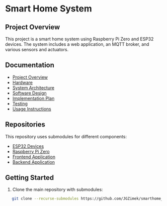 # Smart Home System

## Project Overview
This project is a smart home system using Raspberry Pi Zero and ESP32 devices. The system includes a web application, an MQTT broker, and various sensors and actuators.

## Documentation
- [Project Overview](docs/project-overview.md)
- [Hardware](docs/hardware/)
- [System Architecture](docs/system-architecture/)
- [Software Design](docs/software-design/)
- [Implementation Plan](docs/implementation-plan.md)
- [Testing](docs/testing/)
- [Usage Instructions](docs/usage-instructions.md)

## Repositories
This repository uses submodules for different components:

- [ESP32 Devices](submodules/esp32)
- [Raspberry Pi Zero](submodules/raspberry-pi)
- [Frontend Application](submodules/frontend)
- [Backend Application](submodules/backend)

## Getting Started
1. Clone the main repository with submodules:

```bash
   git clone --recurse-submodules https://github.com/JGZimek/smarthome_project.git
```
